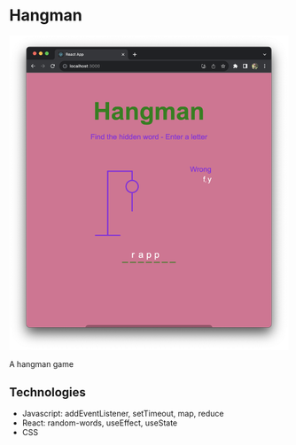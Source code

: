 # Hangman

![Project Image](resources/project1.png)

A hangman game

## Technologies

- Javascript: addEventListener, setTimeout, map, reduce
- React: random-words, useEffect, useState
- CSS